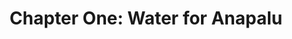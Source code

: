 ---
permalink: /projects/chapter-one-water-for-anapalu
layout: project
menu-color: 'dark'
title: "Chapter One: Water for Anapalu"
description: |
  Anapalu village (Desa Anapalu, Sumba Tengah, Nusa Tenggara Timur, Indonesia 87281) consists of three hamlets (sub-villages). Twelve people live in the First hamlet (dusun 1) which is located 1.3 miles away from the water source. More than a hundred people live in the Second hamlet (dusun 2) which is located three miles aways from the water source, along with the the Third hamlet, whose (dusun 3) villagers are scattered around the mountains surrounding them.
metadataImage: |
  https://lh3.googleusercontent.com/L0Vj98q5cAtVEE5eegCunrMaz69IYZ9Xivzl1j22mMOY1hrwQsPMyW88jUxXCDjfMkN2kLhe3mlqMzg_u0jC9s8sH3bg17AYMNFK9PHDWwu3eT6yMZdGorSjN2rAFSaPJ3fEg4Qv1-cy6Rl8DoHdCqjdxZ23EoGInzsuuYBqZ0bzAJuvT31dMY5AXBCwRl1qQ7v3u9r-DOUvgWCHdp_v2-1XXvw34DcHwg0ZtVY0q01mctIvusxmU-_btCr4xKeJzyD8kZXWeVyOE7DR3jjjG4C8F_QqfJm2hK9h8YECVXZutzfw6JoG7OTXyEjAznuhZLCc9HUvBzEGQ3swREnr1yagn6AnnszdxAtTBCSG92wroYsIBfRwIP3rjDoIlvXdVupJn9AVXYxr7LqfywP_9nyv9PKzvCdhlrssYgORqbOHHzzuCmM-essdwYc3lr4k2oJB99GvhjjFJbl053upl80gli5lmupKg_yA4Qdk7XPTumCRCwuWN_BUBxCv_qFD7RtDO7MQ881q-uwDxJtV7ejR7kkBohb779NDXyZPMQ3GJwtE0P2WvfmAsy3boyfxXAM8gfKMtxftLSv2KhlpV33IkNZyv-kLdQq4tdyUb5_cdc6KA7sYZduY4tYWN8sdCT6eJiF9bDiZPZbU42ULQAvmoO7sSOEyIxMT6El37Ej4SG7vo8JXsKY1Bx7-QyLkhennqPfrxss3mJg-RfjCLwVGcEbCtGXjDbOtAQ7y5gzsd8e157Db1dI=w1920-h1080-no
custom_css:
  - '/assets/css/project.css'
custom_js: 
  - '/assets/js/project.js'
# Content
title: "Chapter One: Water for Anapalu"
location: "Desa Anapalu, Nusa Tenggara Timur"
headerImageUrl: https://lh3.googleusercontent.com/L0Vj98q5cAtVEE5eegCunrMaz69IYZ9Xivzl1j22mMOY1hrwQsPMyW88jUxXCDjfMkN2kLhe3mlqMzg_u0jC9s8sH3bg17AYMNFK9PHDWwu3eT6yMZdGorSjN2rAFSaPJ3fEg4Qv1-cy6Rl8DoHdCqjdxZ23EoGInzsuuYBqZ0bzAJuvT31dMY5AXBCwRl1qQ7v3u9r-DOUvgWCHdp_v2-1XXvw34DcHwg0ZtVY0q01mctIvusxmU-_btCr4xKeJzyD8kZXWeVyOE7DR3jjjG4C8F_QqfJm2hK9h8YECVXZutzfw6JoG7OTXyEjAznuhZLCc9HUvBzEGQ3swREnr1yagn6AnnszdxAtTBCSG92wroYsIBfRwIP3rjDoIlvXdVupJn9AVXYxr7LqfywP_9nyv9PKzvCdhlrssYgORqbOHHzzuCmM-essdwYc3lr4k2oJB99GvhjjFJbl053upl80gli5lmupKg_yA4Qdk7XPTumCRCwuWN_BUBxCv_qFD7RtDO7MQ881q-uwDxJtV7ejR7kkBohb779NDXyZPMQ3GJwtE0P2WvfmAsy3boyfxXAM8gfKMtxftLSv2KhlpV33IkNZyv-kLdQq4tdyUb5_cdc6KA7sYZduY4tYWN8sdCT6eJiF9bDiZPZbU42ULQAvmoO7sSOEyIxMT6El37Ej4SG7vo8JXsKY1Bx7-QyLkhennqPfrxss3mJg-RfjCLwVGcEbCtGXjDbOtAQ7y5gzsd8e157Db1dI=w1920-h1080-no
sections:
  background:
    tabName: "Background"
    tabContent: |
      <p class="first-reading-paragraph">
        Anapalu village (Desa Anapalu, Sumba Tengah, Nusa Tenggara Timur, Indonesia 87281) consists of three hamlets (sub-villages). Twelve people live in the First hamlet (dusun 1) which is located 1.3 miles away from the water source. More than a hundred people live in the Second hamlet (dusun 2) which is located three miles aways from the water source, along with the the Third hamlet, whose (dusun 3) villagers are scattered around the mountains surrounding them. There are a total of 165 people in Anapalu Village, all of whom do not have clean water access. Every day they have to go through multiple six-mile journeys for water. Carrying multiple heavy Jerry Cans (Plastic Containers for water) on their back, women and children in Anapalu village have to walk through desert-like trail in order to get the water needed to stay alive. 
      <p>
  solution:
    tabName: Proposed Solution & Project Overview Plan
    tabContent: |
      <h3 class="section">Solution Overview</h3>
      <p>
        Solar Chapter plans to create easy access to water for the people in Anapalu village through a sustainable way: Solar-powered water access. Our target includes the First, the Second, and half of the Third hamlet in Anapalu village, since the other half of the Third hamlet of Anapalu village is unreachable in the mountains. A reservoir, solar panels, and a water pump will be built near the water source, and the water will then be piped from the reservoir to multiple faucets around Anapalu Village.
      </p>
      <h3 class="section">Power</h3>
      <p>
        In supplying the water through a more sustainable method, the water supply systems will be powered by alternative energy sources: solar photovoltaic (PV) panels and possibly a hydroelectric pumped storage system to increase efficiency. The nighttime supply will be from the pumped storage system from the water reservoir that we plan to place at a slightly higher altitude along the mountain.
      </p>
      <p>
        Most of the current planned supply of power will be for the pumps which is estimated to consume between 2-3 kW of power. Polycrystalline solar panels are preferred in this project based on the cost consideration compared to monocrystalline. In fact, the polycrystalline panel has a lower cost with less significant efficiency decrease compared to monocrystalline, making polycrystalline a far better choice for this project. With easier access to rural land area compared to urban areas, land area would not be a significant problem. This allows polycrystalline to be more feasible despite it taking up more space due to its size.
      </p>
      <p>
        The system will be an off-grid electrical system in which minimal to no additional power would be provided for other uses. However, there are possible future implementations that could provide power for basic lighting and appliance needs in the village through a solar power system. 
      </p>
      <h3 class="section">Pipe and Pump</h3>
      <p>
        When considering the proper pump and pipe, certain design specifications need to be considered. The pipe will have to span 4000 m and go up 80 m in elevation. The village will need to be supplied with 28,800 Litres per day. Because there will be no backup power supplied to the pump, all of the work from the pump will have to be done when the sun is up. This translates to a pump flow of 53.33 litres per minute or 14.09 gallons per minute.  The total head the pump will need to deliver will be the 80m + the head generated from frictional/turbulent losses.
      </p>
      <div class="img-container">
        <img class="img-fluid" src="https://lh3.googleusercontent.com/AZKoBY27jfvuoAoQZP_aKZzmOCe3vlEyzVHGl0kXuKuv9sRKb0fOIBepGCiga35eJIwxRJF3-h5_MsPRW3LEOheihgY9ftgUEk3EmnxigSWpqb4xgW55i8dpKSfbLNMp6M4HmagaePfp9FZV-ZavvRCH3MIXMJr4Z4plM6fs1lgo6Ie2pc4y99zxm3Hr2CiCcHEzAGIOWRlBH70NQVOx1bvkL-BJaXfEXrfUg1-6ZhhrgufvLgLe3rmUV_ZomRWu70QQHPT0gmtjnmR5fJje40Hd1mLRaFugzMfi2W1_v02Tp905ChJMGP7k8MEz85UW6ihQ5AWc-YfXhgiFsrjyXrgyM94i38dB1hVvsGIj4O7hw7j0hwG2msRdZlCr3MHHHWeJnJV8FeSLsG-U8VrD2Wgp8cwMJQ6je16GR7O5vdHgN1aFs6pc2vyX74Uw8twqgSlZgqanOuNTCGjwltRyHeAMOd7VJ2jlHzkqQOctzkYTJRrAPFScX6ES3WULzF3qlLCf_Tq5aqCVnSW6CkkL9ZlrEJfoveTldTyFEJp4L1bwynnFM_1gUm3fn8YRIU4Z175tVpDLUr_FZ3Xl5AXVwEloMwHr8xnAz551I36hkYiZVQxwZpL3rxiOQS-8GdWqkhsekGmaLI5ojXu4lgPiX0i7FRhv8jUzpE8xBJt-S8rnjp60PxRRS9LH0gPdWTF9cEqkf-zK0WNQlvlOOLTnhon0c-XE6rATk1rkuoTj761YQngPk_9BlQc=w1100-h962-no" style="width: 500px;" />
      </div>
fundraisingLinks:
  kitabisa:
    title: Donate through Kitabisa
    link: https://kitabisa.com/campaign/solarchapteranapalu
  gofundme:
    title: "Donate through Gofundme"
    link: https://www.gofundme.com/f/clean-water-access-for-anapalu-village-indonesia?utm_source=customer&utm_medium=copy_link-tip&utm_campaign=p_cp+share-sheet
---